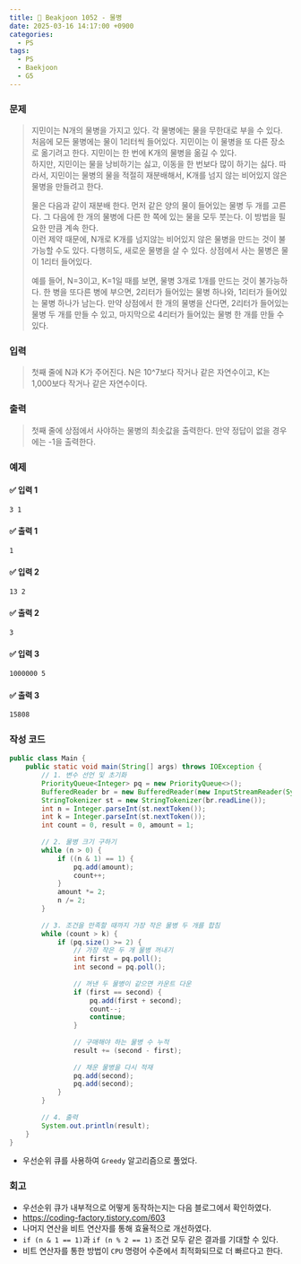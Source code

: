 ```yaml
---
title: 🧩 Beakjoon 1052 - 물병
date: 2025-03-16 14:17:00 +0900
categories:
  - PS
tags:
  - PS
  - Baekjoon
  - G5
---
```


### 문제
> 지민이는 N개의 물병을 가지고 있다. 
> 각 물병에는 물을 무한대로 부을 수 있다. 
> 처음에 모든 물병에는 물이 1리터씩 들어있다. 
> 지민이는 이 물병을 또 다른 장소로 옮기려고 한다. 
> 지민이는 한 번에 K개의 물병을 옮길 수 있다.   
> 하지만, 지민이는 물을 낭비하기는 싫고, 이동을 한 번보다 많이 하기는 싫다. 
> 따라서, 지민이는 물병의 물을 적절히 재분배해서, K개를 넘지 않는 비어있지 않은 물병을 만들려고 한다.  
> 
> 물은 다음과 같이 재분배 한다. 먼저 같은 양의 물이 들어있는 물병 두 개를 고른다. 
> 그 다음에 한 개의 물병에 다른 한 쪽에 있는 물을 모두 붓는다. 
> 이 방법을 필요한 만큼 계속 한다.  
> 이런 제약 때문에, N개로 K개를 넘지않는 비어있지 않은 물병을 만드는 것이 불가능할 수도 있다.
> 다행히도, 새로운 물병을 살 수 있다. 상점에서 사는 물병은 물이 1리터 들어있다.  
>   
>   예를 들어, N=3이고, K=1일 때를 보면, 물병 3개로 1개를 만드는 것이 불가능하다. 
>   한 병을 또다른 병에 부으면, 2리터가 들어있는 물병 하나와, 1리터가 들어있는 물병 하나가 남는다. 
>   만약 상점에서 한 개의 물병을 산다면, 2리터가 들어있는 물병 두 개를 만들 수 있고, 마지막으로 4리터가 들어있는 물병 한 개를 만들 수 있다.


### 입력
> 첫째 줄에 N과 K가 주어진다. 
> N은 10^7보다 작거나 같은 자연수이고, K는 1,000보다 작거나 같은 자연수이다.


### 출력
> 첫째 줄에 상점에서 사야하는 물병의 최솟값을 출력한다. 
> 만약 정답이 없을 경우에는 -1을 출력한다.


### 예제
#### ✅ 입력 1
```bash
3 1
```

#### ✅ 출력 1
```bash
1
```

#### ✅ 입력 2
```bash
13 2
```

#### ✅ 출력 2
```bash
3
```

#### ✅ 입력 3
```bash
1000000 5
```

#### ✅ 출력 3
```bash
15808
```


### 작성 코드
```java
public class Main {
	public static void main(String[] args) throws IOException {
		// 1. 변수 선언 및 초기화
		PriorityQueue<Integer> pq = new PriorityQueue<>();
		BufferedReader br = new BufferedReader(new InputStreamReader(System.in));
		StringTokenizer st = new StringTokenizer(br.readLine());
		int n = Integer.parseInt(st.nextToken());
		int k = Integer.parseInt(st.nextToken());
		int count = 0, result = 0, amount = 1;
		
		// 2. 물병 크기 구하기
		while (n > 0) {
			if ((n & 1) == 1) {
				pq.add(amount);
				count++;
			}
			amount *= 2;
			n /= 2;
		}
		
		// 3. 조건을 만족할 때까지 가장 작은 물병 두 개를 합침
		while (count > k) {
			if (pq.size() >= 2) {
				// 가장 작은 두 개 물병 꺼내기
				int first = pq.poll();
				int second = pq.poll();
				
				// 꺼낸 두 물병이 같으면 카운트 다운
				if (first == second) {
					pq.add(first + second);
					count--;
					continue;
				}
				
				// 구매해야 하는 물병 수 누적
				result += (second - first);
				
				// 채운 물병을 다시 적재
				pq.add(second);
				pq.add(second);
			}
		}
		
		// 4. 출력
		System.out.println(result);
	}
}
```
- 우선순위 큐를 사용하여 `Greedy` 알고리즘으로 풀었다.

### 회고
- 우선순위 큐가 내부적으로 어떻게 동작하는지는 다음 블로그에서 확인하였다.
- https://coding-factory.tistory.com/603
- 나머지 연산을 비트 연산자를 통해 효율적으로 개선하였다. 
- `if (n & 1 == 1)`과 `if (n % 2 == 1)` 조건 모두 같은 결과를 기대할 수 있다.
- 비트 연산자를 통한 방법이 `CPU` 명령어 수준에서 최적화되므로 더 빠르다고 한다.